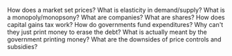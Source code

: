 How does a market set prices?
What is elasticity in demand/supply?
What is a monopoly/monopsony?
What are companies? 
What are shares?
How does capital gains tax work?
How do governments fund expenditures?
Why can't they just print money to erase the debt?
What is actually meant by the government printing money?
What are the downsides of price controls and subsidies?